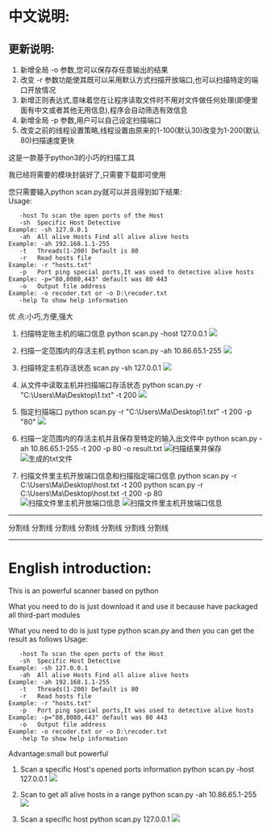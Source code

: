 ﻿﻿﻿中文说明:
========
## 更新说明:
   1. 新增全局 -o 参数,您可以保存存任意输出的结果
   2. 改变 -r 参数功能使其既可以采用默认方式扫描开放端口,也可以扫描特定的端口开放情况
   3. 新增正则表达式,意味着您在让程序读取文件时不用对文件做任何处理(即便里面有中文或者其他无用信息),程序会自动筛选有效信息
   4. 新增全局 -p 参数,用户可以自己设定扫描端口
   5. 改变之前的线程设置策略,线程设置由原来的1-100(默认30)改变为1-200(默认80)扫描速度更快

这是一款基于python3的小巧的扫描工具

我已经将需要的模块封装好了,只需要下载即可使用

您只需要输入python scan.py就可以并且得到如下结果:	
Usage:

       -host To scan the open ports of the Host
       -sh  Specific Host Detective                                        Example: -sh 127.0.0.1
       -ah  All alive Hosts Find all alive alive hosts                     Example: -ah 192.168.1.1-255
       -t   Threads(1-200) Default is 80
       -r   Read hosts file                                                Example: -r "hosts.txt"
       -p   Port ping special ports,It was used to detective alive hosts   Example: -p="80,8080,443" default was 80 443
       -o   Output file address                                            Example: -o recoder.txt or -o D:\recoder.txt
       -help To show help information



优     点:小巧,方便,强大

 1. 扫描特定账主机的端口信息 python scan.py -host 127.0.0.1
    ![](https://raw.githubusercontent.com/spacesec/images/master/scan/scanHost.png) 
    
 2. 扫描一定范围内的存活主机  python scan.py -ah 10.86.65.1-255
    ![](https://raw.githubusercontent.com/spacesec/images/master/scan/scanAlive.png)
	
 3. 扫描特定主机存活状态 scan.py -sh 127.0.0.1
    ![](https://raw.githubusercontent.com/spacesec/images/master/scan/scanSpecificHost.png)
 
 4. 从文件中读取主机并扫描端口存活状态 python scan.py -r "C:\Users\Ma\Desktop\1.txt" -t 200
    ![](https://raw.githubusercontent.com/spacesec/images/master/scan/scanfromFiles.png)

 5. 指定扫描端口 python scan.py -r "C:\Users\Ma\Desktop\1.txt" -t 200 -p "80"
    ![](https://raw.githubusercontent.com/spacesec/images/master/scan/scanspecialPorts.png)

 6. 扫描一定范围内的存活主机并且保存至特定的输入出文件中  python scan.py -ah 10.86.65.1-255 -t 200 -p 80 -o result.txt
    ![扫描结果并保存](https://raw.githubusercontent.com/spacesec/images/master/scan/1.png)
    ![生成的txt文件](https://raw.githubusercontent.com/spacesec/images/master/scan/2.png)
 
 7. 扫描文件里主机开放端口信息和扫描指定端口信息
    python scan.py -r C:\Users\Ma\Desktop\host.txt -t 200
    python scan.py -r C:\Users\Ma\Desktop\host.txt -t 200 -p 80
 ![扫描文件里主机开放端口信息](https://raw.githubusercontent.com/spacesec/images/master/scan/3.png)
 ![扫描文件里主机开放端口信息](https://raw.githubusercontent.com/spacesec/images/master/scan/4.png)

  
	
******************************************************************************
分割线 分割线	分割线	分割线	分割线	分割线	分割线
******************************************************************************
English introduction:
=========
This is an powerful scanner based on python

What you need to do is just download it and use it because have packaged all third-part modules

What you need to do is just type python scan.py and then you can get the result as follows
 Usage:
       
       -host To scan the open ports of the Host
       -sh  Specific Host Detective                                        Example: -sh 127.0.0.1
       -ah  All alive Hosts Find all alive alive hosts                     Example: -ah 192.168.1.1-255
       -t   Threads(1-200) Default is 80
       -r   Read hosts file                                                Example: -r "hosts.txt"
       -p   Port ping special ports,It was used to detective alive hosts   Example: -p="80,8080,443" default was 80 443
       -o   Output file address                                            Example: -o recoder.txt or -o D:\recoder.txt
       -help To show help information


Advantage:small but powerful 

1. Scan a specific Host's opened ports information python scan.py -host 127.0.0.1
![](https://raw.githubusercontent.com/spacesec/images/master/scan/scanHost.png) 

2. Scan to get all alive hosts in a range  python scan.py -ah 10.86.65.1-255
![](https://raw.githubusercontent.com/spacesec/images/master/scan/scanAlive.png)

3. Scan a specific host python scan.py 127.0.0.1 
![](https://raw.githubusercontent.com/spacesec/images/master/scan/scanSpecificHost.png)
